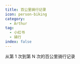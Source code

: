 ```yaml
---
title: 百公里骑行记录
icon: person-biking
category:
  - Arthur
tag:
  - 小红书
  - 骑行
index: false
---
```

从第 1 次到第 N 次的百公里骑行记录
